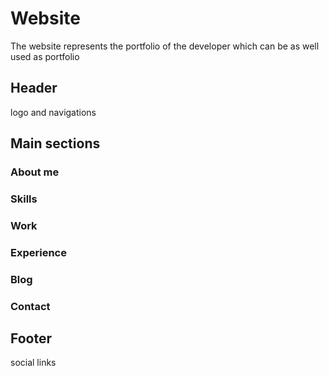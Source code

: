 # Website

The website represents the portfolio of the developer which can be as well used as portfolio

## Header
logo and navigations


## Main sections

### About me

### Skills

### Work

### Experience

### Blog

### Contact

## Footer
social links

